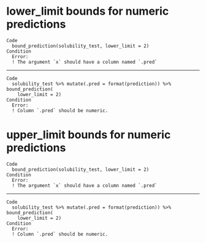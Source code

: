 # lower_limit bounds for numeric predictions

    Code
      bound_prediction(solubility_test, lower_limit = 2)
    Condition
      Error:
      ! The argument `x` should have a column named `.pred`

---

    Code
      solubility_test %>% mutate(.pred = format(prediction)) %>% bound_prediction(
        lower_limit = 2)
    Condition
      Error:
      ! Column `.pred` should be numeric.

# upper_limit bounds for numeric predictions

    Code
      bound_prediction(solubility_test, lower_limit = 2)
    Condition
      Error:
      ! The argument `x` should have a column named `.pred`

---

    Code
      solubility_test %>% mutate(.pred = format(prediction)) %>% bound_prediction(
        lower_limit = 2)
    Condition
      Error:
      ! Column `.pred` should be numeric.

